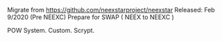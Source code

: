 

Migrate from https://github.com/neexstarproject/neexstar
Released: Feb 9/2020 (Pre NEEXC)
Prepare for SWAP ( NEEX to NEEXC )

POW System.
Custom.
Scrypt.


